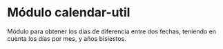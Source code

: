 # Módulo calendar-util
Módulo para obtener los días de diferencia entre dos fechas, teniendo en cuenta los días por mes, y años bisiestos.
